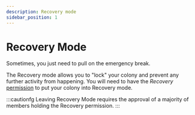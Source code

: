 ```yaml
---
description: Recovery mode
sidebar_position: 1
---
```


# Recovery Mode

Sometimes, you just need to pull on the emergency break.

The Recovery mode allows you to "lock" your colony and prevent any further activity from happening. You will need to have the *Recovery* [permission](./permissions.md#recovery) to put your colony into Recovery mode.

:::cautionfg
Leaving Recovery Mode requires the approval of a majority of members holding the Recovery permission.
:::
